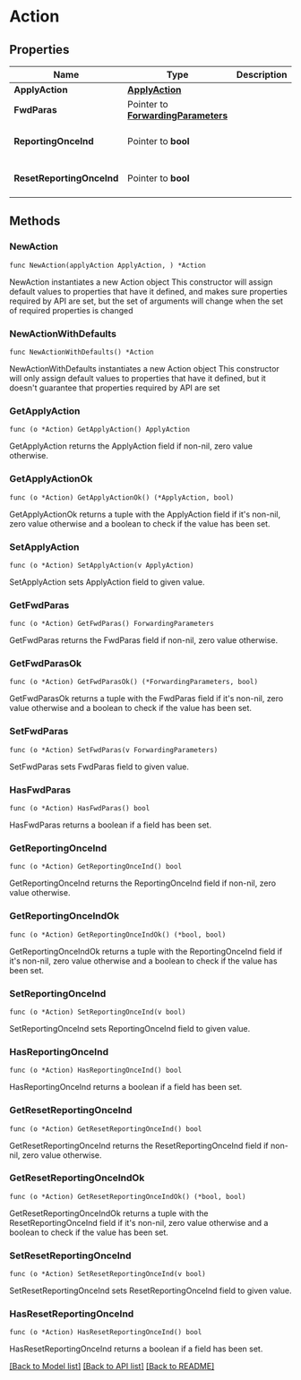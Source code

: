 # Action

## Properties

Name | Type | Description | Notes
------------ | ------------- | ------------- | -------------
**ApplyAction** | [**ApplyAction**](ApplyAction.md) |  | 
**FwdParas** | Pointer to [**ForwardingParameters**](ForwardingParameters.md) |  | [optional] 
**ReportingOnceInd** | Pointer to **bool** |  | [optional] [default to false]
**ResetReportingOnceInd** | Pointer to **bool** |  | [optional] [default to false]

## Methods

### NewAction

`func NewAction(applyAction ApplyAction, ) *Action`

NewAction instantiates a new Action object
This constructor will assign default values to properties that have it defined,
and makes sure properties required by API are set, but the set of arguments
will change when the set of required properties is changed

### NewActionWithDefaults

`func NewActionWithDefaults() *Action`

NewActionWithDefaults instantiates a new Action object
This constructor will only assign default values to properties that have it defined,
but it doesn't guarantee that properties required by API are set

### GetApplyAction

`func (o *Action) GetApplyAction() ApplyAction`

GetApplyAction returns the ApplyAction field if non-nil, zero value otherwise.

### GetApplyActionOk

`func (o *Action) GetApplyActionOk() (*ApplyAction, bool)`

GetApplyActionOk returns a tuple with the ApplyAction field if it's non-nil, zero value otherwise
and a boolean to check if the value has been set.

### SetApplyAction

`func (o *Action) SetApplyAction(v ApplyAction)`

SetApplyAction sets ApplyAction field to given value.


### GetFwdParas

`func (o *Action) GetFwdParas() ForwardingParameters`

GetFwdParas returns the FwdParas field if non-nil, zero value otherwise.

### GetFwdParasOk

`func (o *Action) GetFwdParasOk() (*ForwardingParameters, bool)`

GetFwdParasOk returns a tuple with the FwdParas field if it's non-nil, zero value otherwise
and a boolean to check if the value has been set.

### SetFwdParas

`func (o *Action) SetFwdParas(v ForwardingParameters)`

SetFwdParas sets FwdParas field to given value.

### HasFwdParas

`func (o *Action) HasFwdParas() bool`

HasFwdParas returns a boolean if a field has been set.

### GetReportingOnceInd

`func (o *Action) GetReportingOnceInd() bool`

GetReportingOnceInd returns the ReportingOnceInd field if non-nil, zero value otherwise.

### GetReportingOnceIndOk

`func (o *Action) GetReportingOnceIndOk() (*bool, bool)`

GetReportingOnceIndOk returns a tuple with the ReportingOnceInd field if it's non-nil, zero value otherwise
and a boolean to check if the value has been set.

### SetReportingOnceInd

`func (o *Action) SetReportingOnceInd(v bool)`

SetReportingOnceInd sets ReportingOnceInd field to given value.

### HasReportingOnceInd

`func (o *Action) HasReportingOnceInd() bool`

HasReportingOnceInd returns a boolean if a field has been set.

### GetResetReportingOnceInd

`func (o *Action) GetResetReportingOnceInd() bool`

GetResetReportingOnceInd returns the ResetReportingOnceInd field if non-nil, zero value otherwise.

### GetResetReportingOnceIndOk

`func (o *Action) GetResetReportingOnceIndOk() (*bool, bool)`

GetResetReportingOnceIndOk returns a tuple with the ResetReportingOnceInd field if it's non-nil, zero value otherwise
and a boolean to check if the value has been set.

### SetResetReportingOnceInd

`func (o *Action) SetResetReportingOnceInd(v bool)`

SetResetReportingOnceInd sets ResetReportingOnceInd field to given value.

### HasResetReportingOnceInd

`func (o *Action) HasResetReportingOnceInd() bool`

HasResetReportingOnceInd returns a boolean if a field has been set.


[[Back to Model list]](../README.md#documentation-for-models) [[Back to API list]](../README.md#documentation-for-api-endpoints) [[Back to README]](../README.md)


